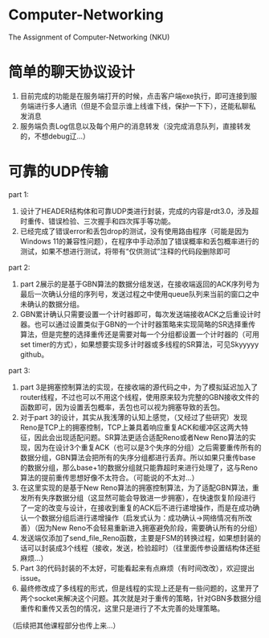 # Computer-Networking
The Assignment of Computer-Networking (NKU)

# 简单的聊天协议设计
1. 目前完成的功能是在服务端打开的时候，点击客户端exe执行，即可连接到服务端进行多人通讯（但是不会显示谁上线谁下线，保护一下下），还能私聊私发消息 
2. 服务端负责Log信息以及每个用户的消息转发（没完成消息队列，直接转发的，不想debug辽...）


# 可靠的UDP传输 
part 1: 
1. 设计了HEADER结构体和可靠UDP类进行封装，完成的内容是rdt3.0，涉及超时重传、错误检验、三次握手和四次挥手等功能。 
2. 已经完成了错误error和丢包drop的测试，没有使用路由程序（可能是因为Windows 11的兼容性问题），在程序中手动添加了错误概率和丢包概率进行的测试，如果不想进行测试，将带有“仅供测试”注释的代码段删除即可

part 2:
1. part 2展示的是基于GBN算法的数据分组发送，在接收端返回的ACK序列号为最后一次确认分组的序列号，发送过程之中使用queue队列来当前的窗口之中未确认的数据分组。
2. GBN累计确认只需要设置一个计时器即可，每次发送端接收ACK之后重设计时器。也可以通过设置类似于GBN的一个计时器策略来实现简略的SR选择重传算法，但是完整的选择重传还是需要对每一个分组都设置一个计时器的（可用set timer的方式），如果想要实现多计时器或多线程的SR算法，可见Skyyyyy github。

part 3:
1. part 3是拥塞控制算法的实现，在接收端的源代码之中，为了模拟延迟加入了router线程，不过也可以不用这个线程，使用原来较为完整的GBN接收文件的函数即可，因为设置丢包概率，丢包也可以视为拥塞导致的丢包。
2. 对于part 3的设计，其实从我浅薄的认知上感觉，（又经过了些研究）发现Reno是TCP上的拥塞控制，TCP上兼具着响应重复ACK和缓冲区这两大特征，因此会出现适配问题。SR算法更适合适配Reno或者New Reno算法的实现，因为在设计3个重复ACK（也可以是3个失序的分组）之后需要重传所有的数据分组，GBN算法会把所有的失序分组都进行丢弃。所以如果只重传base的数据分组，那么base+1的数据分组就只能靠超时来进行处理了，这与Reno算法的提前重传思想好像不太符合。（可能说的不太对...）
3. 在这里实现的是基于New Reno算法的拥塞控制算法，为了适配GBN算法，重发所有失序数据分组（这显然可能会导致进一步拥塞），在快速恢复阶段进行了一定的改变与设计，在接收到重复的ACK后不进行递增操作，而是在成功确认一个数据分组后进行递增操作（启发式认为：成功确认->网络情况有所改善）（因为New Reno不会轻易重新进入拥塞避免阶段，需要确认所有的分组）
4. 发送端仅添加了send_file_Reno函数，主要是FSM的转换过程，如果想封装的话可以封装成3个线程（接收，发送，检验超时）（往里面传参设置结构体还挺麻烦...）
5. Part 3的代码封装的不太好，可能看起来有点麻烦（有时间改改），欢迎提出issue。
6. 最终修改成了多线程的形式，但是线程的实现上还是有一些问题的，这里开了两个socket来解决这个问题。其次就是对于重传的策略，针对GBN多数据分组重传和重传又丢包的情况，这里只是进行了不太完善的处理策略。

（后续把其他课程部分也传上来...）
